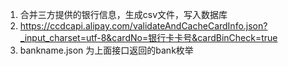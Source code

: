 1. 合并三方提供的银行信息，生成csv文件，写入数据库
2. https://ccdcapi.alipay.com/validateAndCacheCardInfo.json?_input_charset=utf-8&cardNo=银行卡卡号&cardBinCheck=true
3. bankname.json 为上面接口返回的bank枚举